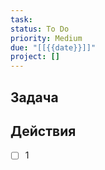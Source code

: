 ```yaml
---
task: 
status: To Do
priority: Medium
due: "[[{{date}}]]"
project: []
---
```

## Задача


## Действия

- [ ] 1

